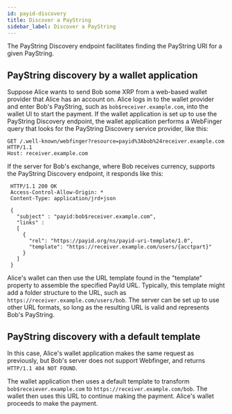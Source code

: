 ```yaml
---
id: payid-discovery
title: Discover a PayString
sidebar_label: Discover a PayString
---
```


The PayString Discovery endpoint facilitates finding the PayString URI for a given PayString.

## PayString discovery by a wallet application

Suppose Alice wants to send Bob some XRP from a web-based wallet provider that Alice has an account on. Alice logs in to the wallet provider and enter Bob's PayString, such as `bob$receiver.example.com`, into the wallet UI to start the payment. If the wallet application is set up to use the PayString Discovery endpoint, the wallet application performs a WebFinger query that looks for the PayString Discovery service provider, like this:

```
GET /.well-known/webfinger?resource=payid%3Abob%24receiver.example.com
HTTP/1.1
Host: receiver.example.com
```

If the server for Bob's exchange, where Bob receives currency, supports the PayString Discovery endpoint, it responds like this:

```
 HTTP/1.1 200 OK
 Access-Control-Allow-Origin: *
 Content-Type: application/jrd+json

 {
   "subject" : "payid:bob$receiver.example.com",
   "links" :
   [
     {
       "rel": "https://payid.org/ns/payid-uri-template/1.0",
       "template": "https://receiver.example.com/users/{acctpart}"
     }
   ]
 }
```

Alice's wallet can then use the URL template found in the "template" property to assemble the specified PayId URL. Typically, this template might add a folder structure to the URL, such as `https://receiver.example.com/users/bob`. The server can be set up to use other URL formats, so long as the resulting URL is valid and represents Bob's PayString.

## PayString discovery with a default template

In this case, Alice's wallet application makes the same request as previously, but Bob's server does not support Webfinger, and returns `HTTP/1.1 404 NOT FOUND`.

The wallet application then uses a default template to transform `bob$receiever.example.com`
to `https://receiver.example.com/bob`. The wallet then uses this URL to continue making the payment. Alice's wallet proceeds to make the payment.
